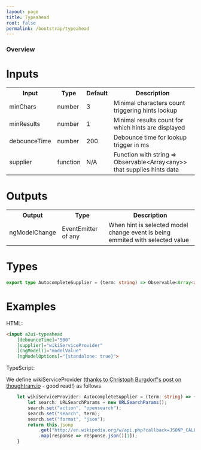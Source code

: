 ```yaml
---
layout: page
title: Typeahead
root: false
permalink: /bootstrap/typeahead
---
```

### Overview

# Inputs

<table>
    <tr>
        <th>Input</th>
        <th>Type</th>
        <th>Default</th>
        <th>Description</th>
    </tr>
    <tr>
        <td>minChars</td>
        <td>number</td>
        <td>3</td>
        <td>Minimal characters count triggering hints lookup</td>
    </tr>
    <tr>
        <td>minResults</td>
        <td>number</td>
        <td>1</td>
        <td>Minimal results count for which hints are displayed</td>
    </tr>
    <tr>
        <td>debounceTime</td>
        <td>number</td>
        <td>200</td>
        <td>Debounce time for lookup trigger in ms</td>
    </tr>
    <tr>
        <td>supplier</td>
        <td>function</td>
        <td>N/A</td>
        <td>Function with string => Observable&#60;Array&#60;any&#62;&#62; that supplies hints data</td>
    </tr>
</table>

# Outputs

<table>
    <tr>
        <th>Output</th>
        <th>Type</th>
        <th>Description</th>
    </tr>
    <tr>
        <td>ngModelChange</td>
        <td>EventEmitter of any</td>
        <td>When hint is selected model change event is being emmited with selected value</td>
    </tr>
</table>

# Types
   
```TypeScript
export type AutocompleteSupplier = (term: string) => Observable<Array<any>>;
```

# Examples

HTML:
```html
<input a2ui-typeahead  
	[debounceTime]="500"
	[supplier]="wikiServiceProvider"
	[(ngModel)]="modelValue" 
    [ngModelOptions]="{standalone: true}">
```

TypeScript:

We define wikiServiceProvider ([thanks to Christoph Burgdorf's post on thoughtram.io](http://blog.thoughtram.io/angular/2016/01/06/taking-advantage-of-observables-in-angular2.html) - good read!) as follows

```typescript
    let wikiServiceProvider: AutocompleteSupplier = (term: string) => {
        let search: URLSearchParams = new URLSearchParams();
        search.set("action", "opensearch");
        search.set("search", term);
        search.set("format", "json");
        return this.jsonp
            .get("http://en.wikipedia.org/w/api.php?callback=JSONP_CALLBACK", {search})
            .map(response => response.json()[1]);
    }
```